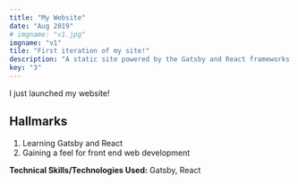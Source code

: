 ```yaml
---
title: "My Website"
date: "Aug 2019"
# imgname: "v1.jpg"
imgname: "v1"
tile: "First iteration of my site!"
description: "A static site powered by the Gatsby and React frameworks."
key: "3"
---
```


I just launched my website!

## Hallmarks  
1. Learning Gatsby and React
2. Gaining a feel for front end web development


__**Technical Skills/Technologies Used:**__ Gatsby, React